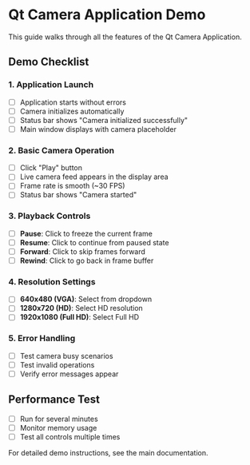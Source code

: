 # Qt Camera Application Demo

This guide walks through all the features of the Qt Camera Application.

## Demo Checklist

### 1. Application Launch
- [ ] Application starts without errors
- [ ] Camera initializes automatically
- [ ] Status bar shows "Camera initialized successfully"
- [ ] Main window displays with camera placeholder

### 2. Basic Camera Operation
- [ ] Click "Play" button
- [ ] Live camera feed appears in the display area
- [ ] Frame rate is smooth (~30 FPS)
- [ ] Status bar shows "Camera started"

### 3. Playback Controls
- [ ] **Pause**: Click to freeze the current frame
- [ ] **Resume**: Click to continue from paused state
- [ ] **Forward**: Click to skip frames forward
- [ ] **Rewind**: Click to go back in frame buffer

### 4. Resolution Settings
- [ ] **640x480 (VGA)**: Select from dropdown
- [ ] **1280x720 (HD)**: Select HD resolution
- [ ] **1920x1080 (Full HD)**: Select Full HD

### 5. Error Handling
- [ ] Test camera busy scenarios
- [ ] Test invalid operations
- [ ] Verify error messages appear

## Performance Test
- [ ] Run for several minutes
- [ ] Monitor memory usage
- [ ] Test all controls multiple times

For detailed demo instructions, see the main documentation. 